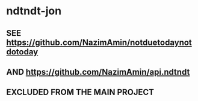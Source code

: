 # ndtndt-jon

## SEE https://github.com/NazimAmin/notduetodaynotdotoday 
## AND https://github.com/NazimAmin/api.ndtndt

## EXCLUDED FROM THE MAIN PROJECT




